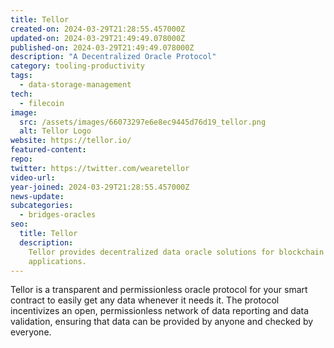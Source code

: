 ```yaml
---
title: Tellor
created-on: 2024-03-29T21:28:55.457000Z
updated-on: 2024-03-29T21:49:49.078000Z
published-on: 2024-03-29T21:49:49.078000Z
description: "A Decentralized Oracle Protocol"
category: tooling-productivity
tags:
  - data-storage-management
tech:
  - filecoin
image:
  src: /assets/images/66073297e6e8ec9445d76d19_tellor.png
  alt: Tellor Logo
website: https://tellor.io/
featured-content:
repo:
twitter: https://twitter.com/wearetellor
video-url:
year-joined: 2024-03-29T21:28:55.457000Z
news-update:
subcategories:
  - bridges-oracles
seo:
  title: Tellor
  description:
    Tellor provides decentralized data oracle solutions for blockchain
    applications.
---
```


Tellor is a transparent and permissionless oracle protocol for your smart contract to easily get any data whenever it needs it. The protocol incentivizes an open, permissionless network of data reporting and data validation, ensuring that data can be provided by anyone and checked by everyone.
